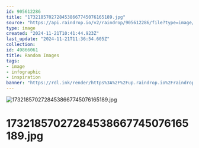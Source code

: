 ```yaml
---
id: 905612286
title: "17321857027284538667745076165189.jpg"
source: "https://api.raindrop.io/v2/raindrop/905612286/file?type=image/jpeg"
type: image
created: "2024-11-21T10:41:44.923Z"
last_update: "2024-11-21T11:36:54.605Z"
collection:
id: 49866061
title: Random Images
tags:
- image
- infographic
- inspiration
banner: "https://rdl.ink/render/https%3A%2F%2Fup.raindrop.io%2Fraindrop%2Ffiles%2F905%2F612%2F286%2F17321857027284538667745076165189.jpg"
---
```


![17321857027284538667745076165189.jpg](https://rdl.ink/render/https%3A%2F%2Fup.raindrop.io%2Fraindrop%2Ffiles%2F905%2F612%2F286%2F17321857027284538667745076165189.jpg)

# 17321857027284538667745076165189.jpg

